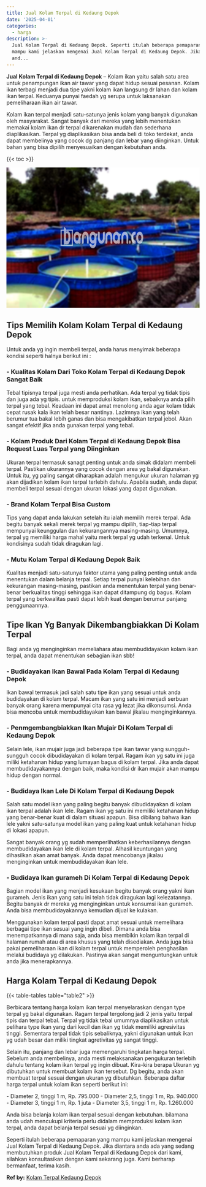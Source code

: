 ```yaml
---
title: Jual Kolam Terpal di Kedaung Depok
date: '2025-04-01'
categories:
  - harga
description: >-
  Jual Kolam Terpal di Kedaung Depok. Seperti itulah beberapa pemaparan yang
  mampu kami jelaskan mengenai Jual Kolam Terpal di Kedaung Depok. Jika diantara
  and...
---
```


**Jual Kolam Terpal di Kedaung Depok** – Kolam ikan yaitu salah satu area untuk penampungan ikan air tawar yang dapat hidup sesuai pesanan. Kolam ikan terbagi menjadi dua tipe yakni kolam ikan langsung dr lahan dan kolam ikan terpal. Keduanya punyai faedah yg serupa untuk laksanakan pemeliharaan ikan air tawar.

Kolam ikan terpal menjadi satu-satunya jenis kolam yang banyak digunakan oleh masyarakat. Sangat banyak dari mereka yang lebih menentukan memakai kolam ikan dr terpal dikarenakan mudah dan sederhana diaplikasikan. Terpal yg diaplikasikan bisa anda beli di toko terdekat, anda dapat membelinya yang cocok dg panjang dan lebar yang diinginkan. Untuk bahan yang bisa dipilih menyesuaikan dengan kebutuhan anda.

{{< toc >}}

![Jual Kolam Terpal di Kedaung Depok](/images/jual-kolam-terpal-42.png)

## Tips Memilih Kolam Kolam Terpal di Kedaung Depok

Untuk anda yg ingin membeli terpal, anda harus menyimak beberapa kondisi seperti halnya berikut ini :

### \- Kualitas Kolam Dari Toko Kolam Terpal di Kedaung Depok Sangat Baik

Tebal tipisnya terpal juga mesti anda perhatikan. Ada terpal yg tidak tipis dan juga ada yg tipis. untuk memproduksi kolam ikan, sebaiknya anda pilih terpal yang tebal. Keadaan ini dapat amat menolong anda agar kolam tidak cepat rusak kala ikan telah besar nantinya. Lazimnya ikan yang telah berumur tua bakal lebih ganas dan bisa mengakibatkan terpal jebol. Akan sangat efektif jika anda gunakan terpal yang tebal.

### \- Kolam Produk Dari Kolam Terpal di Kedaung Depok Bisa Request Luas Terpal yang Diinginkan

Ukuran terpal termasuk sanagt penting untuk anda simak didalam membeli terpal. Pastikan ukurannya yang cocok dengan area yg bakal digunakan. Untuk itu, yg paling sangat diharapkan adalah mengukur ukuran halaman yg akan dijadikan kolam ikan terpal terlebih dahulu. Apabila sudah, anda dapat membeli terpal sesuai dengan ukuran lokasi yang dapat digunakan.

### \- Brand Kolam Terpal Bisa Custom

Tips yang dapat anda lakukan setelah itu ialah memilih merek terpal. Ada begitu banyak sekali merek terpal yg mampu dipilih, tiap-tiap terpal mempunyai keunggulan dan kekurangannya masing-masing. Umumnya, terpal yg memiliki harga mahal yaitu merk terpal yg udah terkenal. Untuk kondisinya sudah tidak diragukan lagi.

### \- Mutu Kolam Terpal di Kedaung Depok Baik

Kualitas menjadi satu-satunya faktor utama yang paling penting untuk anda menentukan dalam belanja terpal. Setiap terpal punyai kelebihan dan kekurangan masing-masing, pastikan anda menentukan terpal yang benar-benar berkualitas tinggi sehingga ikan dapat ditampung dg bagus. Kolam terpal yang berkwalitas pasti dapat lebih kuat dengan berumur panjang penggunaannya.

## Tipe Ikan Yg Banyak Dikembangbiakkan Di Kolam Terpal

Bagi anda yg menginginkan memeliahara atau membudidayakan kolam ikan terpal, anda dapat menentukan sebagian ikan sbb!

### \- Budidayakan Ikan Bawal Pada Kolam Terpal di Kedaung Depok

Ikan bawal termasuk jadi salah satu tipe ikan yang sesuai untuk anda budidayakan di kolam terpal. Macam ikan yang satu ini menjadi serbuan banyak orang karena mempunyai cita rasa yg lezat jika dikonsumsi. Anda bisa mencoba untuk membudidayakan kan bawal jikalau menginginkannya.

### \- Penmgembangbiakkan Ikan Mujair Di Kolam Terpal di Kedaung Depok

Selain lele, ikan mujair juga jadi beberapa tipe ikan tawar yang sungguh-sungguh cocok dibudidayakan di kolam terpal. Ragam ikan yg satu ini juga miliki ketahanan hidup yang lumayan bagus di kolam terpal. Jika anda dapat membudidayakannya dengan baik, maka kondisi dr ikan mujair akan mampu hidup dengan normal.

### \- Budidaya Ikan Lele Di Kolam Terpal di Kedaung Depok

Salah satu model ikan yang paling begitu banyak dibudidayakan di kolam ikan terpal adalah ikan lele. Ragam ikan yg satu ini memiliki ketahanan hidup yang benar-benar kuat di dalam situasi apapun. Bisa dibilang bahwa ikan lele yakni satu-satunya model ikan yang paling kuat untuk ketahanan hidup di lokasi apapun.

Sangat banyak orang yg sudah memperlihatkan keberhasilannya dengan membudidayakan ikan lele di kolam terpal. Alhasil keuntungan yang dihasilkan akan amat banyak. Anda dapat mencobanya jikalau menginginkan untuk membudidayakan ikan lele.

### \- Budidaya Ikan gurameh Di Kolam Terpal di Kedaung Depok

Bagian model ikan yang menjadi kesukaan begitu banyak orang yakni ikan gurameh. Jenis ikan yang satu ini telah tidak diragukan lagi kelezatannya. Begitu banyak dr mereka yg menginginkan untuk konsumsi ikan gurameh. Anda bisa membudidayakannya kemudian dijual ke kulakan.

Menggunakan kolam terpal pasti dapat amat sesuai untuk memelihara berbagai tipe ikan sesuai yang ingin dibeli. Dimana anda bisa menempatkannya di mana saja, anda bisa membikin kolam ikan terpal di halaman rumah atau di area khusus yang telah disediakan. Anda juga bisa pakai pemeliharaan ikan di kolam terpal untuk memperoleh penghasilan melalui budidaya yg dilakukan. Pastinya akan sangat menguntungkan untuk anda jika menerapkannya.

## Harga Kolam Terpal di Kedaung Depok

{{< table-tables table="table2" >}}

Berbicara tentang harga kolam ikan terpal menyelaraskan dengan type terpal yg bakal digunakan. Ragam terpal tergolong jadi 2 jenis yaitu terpal tipis dan terpal tebal. Terpal yg tidak tebal umumnya diaplikasikan untuk pelihara type ikan yang dari kecil dan ikan yg tidak memiliki agresivitas tinggi. Sementara terpal tidak tipis sebaliknya, yakni digunakan untuk ikan yg udah besar dan miliki tingkat agretivitas yg sangat tinggi.

Selain itu, panjang dan lebar juga memengaruhi tingkatan harga terpal. Sebelum anda membelinya, anda mesti melaksanakan pengukuran terlebih dahulu tentang kolam ikan terpal yg ingin dibuat. Kira-kira berapa Ukuran yg dibutuhkan untuk membuat kolam ikan tersebut. Dg begitu, anda akan membuat terpal sesuai dengan ukuran yg dibutuhkan. Beberapa daftar harga terpal untuk kolam ikan seperti berikut ini:

\- Diameter 2, tinggi 1 m, Rp. 795.000 - Diameter 2,5, tinggi 1 m, Rp. 940.000 - Diameter 3, tinggi 1 m, Rp. 1 juta - Diameter 3,5, tinggi 1 m, Rp. 1.260.000

Anda bisa belanja kolam ikan terpal sesuai dengan kebutuhan. bilamana anda udah mencukupi kriteria perlu didalam memproduksi kolam ikan terpal, anda dapat belanja terpal sesuai yg diinginkan.

Seperti itulah beberapa pemaparan yang mampu kami jelaskan mengenai Jual Kolam Terpal di Kedaung Depok. Jika diantara anda ada yang sedang membutuhkan produk Jual Kolam Terpal di Kedaung Depok dari kami, silahkan konsultasikan dengan kami sekarang juga. Kami berharap bermanfaat, terima kasih.

**Ref by:** [Kolam Terpal Kedaung Depok](https://id.wikipedia.org/wiki/Kolam)
